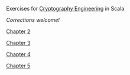 Exercises for [Cryptography Engineering](https://www.amazon.ca/Cryptography-Engineering-Principles-Practical-Applications/dp/0470474246) in Scala

*Corrections welcome!*

[Chapter 2](https://github.com/mikebridge/cryptoeng/blob/master/src/Chapter2.md)

[Chapter 3](https://github.com/mikebridge/cryptoeng/blob/master/src/Chapter3.md)

[Chapter 4](https://github.com/mikebridge/cryptoeng/blob/master/src/Chapter4.md)

[Chapter 5](https://github.com/mikebridge/cryptoeng/blob/master/src/Chapter5.md)

